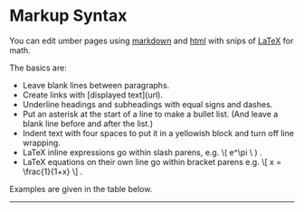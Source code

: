 Markup Syntax
=============

You can edit umber pages using [markdown](https://github.com/adam-p/markdown-here/wiki/Markdown-Cheatsheet) and [html](https://en.wikipedia.org/wiki/HTML) with snips of [LaTeX](https://en.wikipedia.org/wiki/LaTeX) for math.

The basics are:

* Leave blank lines between paragraphs.
* Create links with &#91;displayed text&#93;(url).
* Underline headings and subheadings with equal signs and dashes.
* Put an asterisk at the start of a line to make a bullet list. (And leave a blank line before and after the list.)
* Indent text with four spaces to put it in a yellowish block and turn off line wrapping.
* LaTeX inline expressions go within slash parens, e.g. &#x5c;(  e^\\pi \ ) .
* LaTeX equations on their own line go within bracket parens e.g. &#92;[ x = \frac{1}{1+x} &#92;] .

Examples are given in the table below.


----------

